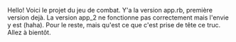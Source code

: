 Hello! 
Voici le projet du jeu de combat. Y'a la version app.rb, première version dejà. La version app_2 ne fonctionne pas correctement mais l'envie y est (haha). Pour le reste, mais qu'est ce que c'est prise de tête ce truc.
Allez à bientôt. 
